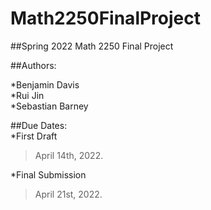 # Math2250FinalProject  

##Spring 2022 Math 2250 Final Project  



##Authors:  

*Benjamin Davis  
*Rui Jin  
*Sebastian Barney  

##Due Dates:  
*First Draft  
> April 14th, 2022.

*Final Submission  
> April 21st, 2022.







